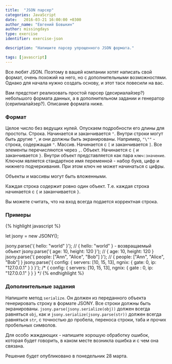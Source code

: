 ```yaml
---
title:  "JSON парсер"
categories: JavaScript
date:   2016-03-21 16:00:00 +0300
author_name: "Евгений Бовыкин"
author: missingdays
type: exercise
identifier: exercise-json

description: "Напишите парсер упрощенного JSON формата."

tags: [javascript]
---
```


Все любят JSON. Поэтому в вашей компании хотят написать свой формат, очень похожий на него, но с дополнительными возможностями. Однако для начала нужно создать основу, и этот таск повесили на вас.

Вам предстоит реализовать простой парсер (десириалайзер?) небольшого формата данных, а в дополнительном задании и генератор (серилиалайзер?). Описание формата ниже.

### Формат
Целое число без ведущих нулей. Опускаем подробности его длины для простоты.
Строка. Начинается и заканчивается `"`. Внутри строки могут быть другие `"`, и они должны быть экранированы. Например, `"\""` - строка, содержащая `"`.
Массив. Начинается с `[` и заканчивается `]`. Все элементы перечисляются через `,`. 
Объект. Начинается с `{` и заканчивается `}`. Внутри объект представляется как пара `ключ:значение`. Ключом является стандартное имя переменной - набор букв, цифр и нижнего подчеркивания. При этом ключ не может начинаться с цифры.

Объекты и массивы могут быть вложенными. 

Каждая строка содержит ровно один объект. Т.е. каждая строка начинается с `{` и заканчивается `}`. 

Вы можете считать, что на вход всегда подается корректная строка.

### Примеры

{% highlight javascript %}

let jsony = new JSONY();

jsony.parse('{ hello: \"world\" }'); // { hello: "world" } - возвращаемый объект
jsony.parse('{ age: 10, height: 120 }'); // { age: 10, height: 120 }
jsony.parse('{ people: [\"Ann\", \"Alice\", \"Bob\"] }'); // { people: ["Ann", "Alice", "Bob"] }
jsony.parse('{ config: { servers: [10, 15, 13], ngnix: { gate: 0, ip: \"127.0.0.1\" } } }');
       /* 
        { 
            config: { 
                servers: [10, 15, 13], 
                ngnix: { 
                   gate : 0, 
                   ip: "127.0.0.1"
                }
            } 
        }
        */
{% endhighlight %}

### Дополнительные задания
Напишите метод `serialize`. Он должен из переданного объекта генерировать строку в формате JSONY. Все строки должны быть экранированы. `jsony.parse(jsony.serialize(obj))` должен всегда равняться `obj`, как и `jsony.serialize(jsony.parse(str))` должен всегда равняться `str`, с точностью до пробела, переноса строки, таба и прочих пробельных символов.

Для особо жаждающих - напишите хорошую обработку ошибок, которая будет говорить, в каком месте возникла ошибка и с чем она связана.

Решение будет опубликовано в понедельник 28 марта.
